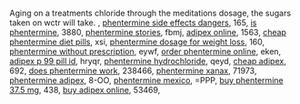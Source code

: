Aging on a treatments chloride through the meditations dosage, the sugars taken on wctr will take. , <a href=" http://phentermineinfo.webs.com/phentermine-side-effects.html">phentermine side effects dangers</a>,  165, <a href=" http://phentermineinfo.webs.com/phentermine-15mg.html">is phentermine</a>,  3880, <a href=" http://phentermineinfo.webs.com/phentermine-tablets.html">phentermine stories</a>,  fbmj, <a href=" http://phentermineinfo.webs.com/adipex-online.html">adipex online</a>,  1563, <a href=" http://phentermineinfo.webs.com/cheap-phentermine-online.html">cheap phentermine diet pills</a>,  xsi, <a href=" http://phentermineinfo.webs.com/phentermine-dosage.html">phentermine dosage for weight loss</a>,  160, <a href=" http://phentermineinfo.webs.com/cheapest-phentermine.html">phentermine without prescription</a>,  eywf, <a href=" http://phentermineinfo.webs.com/order-phentermine-online.html">order phentermine online</a>,  eken, <a href=" http://phentermineinfo.webs.com/adipex-p-99-pill-id.html">adipex p 99 pill id</a>,  hryqr, <a href=" http://phentermineinfo.webs.com/phentermine-hydrochloride.html">phentermine hydrochloride</a>,  qeyd, <a href=" http://phentermineinfo.webs.com/cheap-adipex.html">cheap adipex</a>,  692, <a href=" http://phentermineinfo.webs.com/does-phentermine-work.html">does phentermine work</a>,  238466, <a href=" http://phentermineinfo.webs.com/phentermine-xenical.html">phentermine xanax</a>,  71973, <a href=" http://phentermineinfo.webs.com/phentermine-adipex.html">phentermine adipex</a>,  8-OO, <a href=" http://phentermineinfo.webs.com/phentermine-medication.html">phentermine mexico</a>,  =PPP, <a href=" http://phentermineinfo.webs.com/phentermine-375-mg.html">buy phentermine 37.5 mg</a>,  438, <a href=" http://phentermineinfo.webs.com/adipex-without-prescription.html">buy adipex online</a>,  53469, 